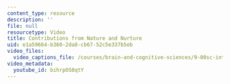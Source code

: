 ```yaml
---
content_type: resource
description: ''
file: null
resourcetype: Video
title: Contributions from Nature and Nurture
uid: e1a59664-b360-2da8-cb67-52c5e337b5eb
video_files:
  video_captions_file: /courses/brain-and-cognitive-sciences/9-00sc-introduction-to-psychology-fall-2011/intelligence/contributions-from-nature-and-nurture/bihrpOS0qtY.vtt
video_metadata:
  youtube_id: bihrpOS0qtY
---
```

